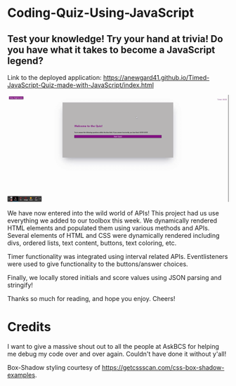 # Coding-Quiz-Using-JavaScript

## Test your knowledge! Try your hand at trivia! Do you have what it takes to become a JavaScript legend?

Link to the deployed application: https://anewgard41.github.io/Timed-JavaScript-Quiz-made-with-JavaScript/index.html

![Demo gif of the Code Quiz](/assets/images/Code%20Quiz%20Made%20With%20JavaScript.gif)

We have now entered into the wild world of APIs! This project had us use everything we added to our toolbox this week. We dynamically rendered HTML elements and populated them using various methods and APIs. Several elements of HTML and CSS were dynamically rendered including divs, ordered lists, text content, buttons, text coloring, etc. 

Timer functionality was integrated using interval related APIs. Eventlisteners were used to give functionality to the buttons/answer choices. 

Finally, we locally stored initials and score values using JSON parsing and stringify! 

Thanks so much for reading, and hope you enjoy. Cheers!

# Credits

I want to give a massive shout out to all the people at AskBCS for helping me debug my code over and over again. Couldn't have done it without y'all! 

Box-Shadow styling courtesy of https://getcssscan.com/css-box-shadow-examples. 